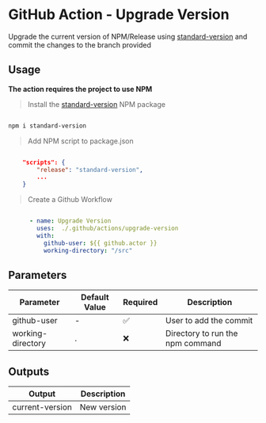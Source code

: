 # GitHub Action - Upgrade Version

Upgrade the current version of NPM/Release using [standard-version](https://www.npmjs.com/package/standard-version) and commit the changes to the branch provided

## Usage

**The action requires the project to use NPM**

> Install the [standard-version](https://www.npmjs.com/package/standard-version) NPM package

```bash

npm i standard-version


```

> Add NPM script to package.json

```json

    "scripts": {
        "release": "standard-version",
        ...
    }

```

> Create a Github Workflow

```yaml

      - name: Upgrade Version
        uses:  ./.github/actions/upgrade-version
        with:
          github-user: ${{ github.actor }}
          working-directory: "/src"

```

## Parameters

| Parameter        | Default Value | Required | Description                  |
|--------------------------|---------------------|--------------|----------------------------------------------------|
| github-user      | -          |  ✅    | User to add the commit          |
| working-directory | .          | ❌      | Directory to run the npm command |

## Outputs

| Output           | Description            |
|------------------------------|-------------------------------------|
| current-version     | New version |
